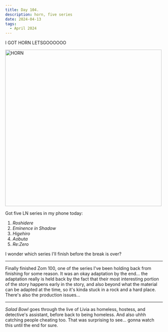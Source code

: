 ```yaml
---
title: Day 104.
description: horn, five series
date: 2024-04-13
tags: 
  - April 2024
---
```


I GOT HORN LETSGOOOOOO

<img src="https://cdn.discordapp.com/attachments/1103224006586417152/1228398650674385007/Screenshot_2024-04-13_003708.png?ex=662be664&is=66197164&hm=230a16784a124c43d5f7d88260019e451e077d5d4b2437fd49623255f1d75584&" width="500px" alt="HORN"></img>


Got five LN series in my phone today:

1. *Roshidere*
2. *Eminence in Shadow*
3. *Higehiro*
4. *Aobuta*
5. *Re:Zero*

I wonder which series I'll finish before the break is over?

-----

Finally finished Zom 100, one of the series I've been holding back from finishing for some reason. It was an okay adaptation by the end... the adaptation really is held back by the fact that their most interesting portion of the story happens early in the story, and also beyond what the material can be adapted at the time, so it's kinda stuck in a rock and a hard place. There's also the production issues...

-----

*Salad Bowl* goes through the live of Livia as homeless, hostess, and detective's assistant, before back to being homeless. And also uhhh catching people cheating too. That was surprising to see... gonna watch this until the end for sure.